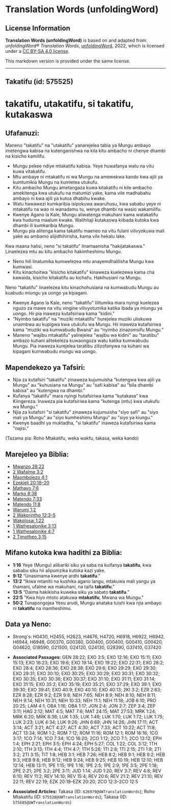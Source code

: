# Translation Words (unfoldingWord)

## License Information

**Translation Words (unfoldingWord)** is based on and adapted from: _unfoldingWord® Translation Words_, [unfoldingWord](https://unfoldingword.org/utw), 2022, which is licensed under a [CC BY-SA 4.0 license](https://creativecommons.org/licenses/by-sa/4.0/legalcode.en).

This markdown version is provided under the same license.



--------------------------------

## Takatifu (id: 575525)

takatifu, utakatifu, si takatifu, kutakaswa
===========================================

Ufafanuzi:
----------

Maneno "takatifu" na "utakatifu" yanarejelea tabia ya Mungu ambayo imetengwa kabisa na kutenganishwa na kila kitu ambacho ni chenye dhambi na kisicho kamilifu.

* Mungu pekee ndiye mtakatifu kabisa. Yeye huwafanya watu na vitu kuwa vitakatifu.
* Mtu ambaye ni mtakatifu ni wa Mungu na amewekwa kando kwa ajili ya kumtumikia Mungu na kumletea utukufu.
* Kitu ambacho Mungu ametangaza kuwa kitakatifu ni kile ambacho amekitenga kwa utukufu na matumizi yake, kama vile madhabahu ambayo ni kwa ajili ya kutoa dhabihu kwake.
* Watu hawawezi kumkaribia isipokuwa awaruhusu, kwa sababu yeye ni mtakatifu na wao ni wanadamu tu, wenye dhambi na wasio wakamilifu.
* Kwenye Agano la Kale, Mungu aliwatenga makuhani kama watakatifu kwa huduma maalum kwake. Walihitaji kutakaswa kiibada kutoka kwa dhambi ili kumkaribia Mungu.
* Mungu pia alitenga kama takatifu maeneo na vitu fulani vilivyokuwa mali yake au ambamo alijidhihirisha, kama vile hekalu lake.

Kwa maana halisi, neno "si takatifu" linamaanisha "hakijatakaswa." Linaelezea mtu au kitu ambacho hakimheshimu Mungu.

* Neno hili linatumika kumwelezea mtu anayemdhalilisha Mungu kwa kumwasi.
* Kitu kinachoitwa "kisicho kitakatifu" kinaweza kuelezewa kama cha kawaida, kisicho kitakatifu au kichafu. Hakihusiani na Mungu.

Neno "takatifu" linaelezea kitu kinachohusiana na kumwabudu Mungu au kuabudu miungu ya uongo ya kipagani.

* Kwenye Agano la Kale, neno "takatifu" lilitumika mara nyingi kuelezea nguzo za mawe na vitu vingine vilivyotumika katika ibada ya miungu ya uongo. Hii pia inaweza kutafsiriwa kama "kidini."
* “Nyimbo takatifu” na “muziki mtakatifu” hurejelea muziki uliokuwa unaimbwa au kupigwa kwa utukufu wa Mungu. Hii inaweza kutafsiriwa kama “muziki wa kumwabudu Bwana” au “nyimbo zinazomsifu Mungu.”
* Maneno "wajibu mtakatifu" yalirejelea "wajibu wa kidini" au "taratibu" ambazo kuhani alitekeleza kuwaongoza watu katika kumwabudu Mungu. Pia inaweza kurejelea taratibu zilizofanywa na kuhani wa kipagani kumwabudu mungu wa uongo.

Mapendekezo ya Tafsiri:
-----------------------

* Njia za kutafsiri "takatifu" zinaweza kujumuisha "kutengwa kwa ajili ya Mungu" au "kuhusiana na Mungu" au "safi kabisa" au "bila dhambi kabisa" au "kutengwa na dhambi."
* Kufanya "takatifu" mara nyingi hutafsiriwa kama "kutakasa" kwa Kiingereza. Inaweza pia kutafsiriwa kama "kutenga (mtu) kwa utukufu wa Mungu."
* Njia za kutafsiri "si takatifu" zinaweza kujumuisha "siyo safi" au "siyo mali ya Mungu" au "siyo kumheshimu Mungu" au "siyo ya kiungu."
* Kwenye baadhi ya muktadha, "si takatifu" inaweza kutafsiriwa kama "najisi."

(Tazama pia: Roho Mtakatifu, weka wakfu, takasa, weka kando)

Marejeleo ya Biblia:
--------------------

* [Mwanzo 28:22](https://ref.ly/Gen28:22)
* [2 Wafalme 3:2](https://ref.ly/2Kgs3:2)
* [Maombolezo 4:1](https://ref.ly/Lam4:1)
* [Ezekieli 20:18–20](https://ref.ly/Ezek20:18-Ezek20:20)
* [Mathayo 7:6](https://ref.ly/Matt7:6)
* [Marko 8:38](https://ref.ly/Mark8:38)
* [Matendo 7:33](https://ref.ly/Acts7:33)
* [Matendo 11:8](https://ref.ly/Acts11:8)
* [Warumi 1:2](https://ref.ly/Rom1:2)
* [2 Wakorintho 12:3–5](https://ref.ly/2Cor12:3-2Cor12:5)
* [Wakolosai 1:22](https://ref.ly/Col1:22)
* [1 Wathesalonike 3:13](https://ref.ly/1Thess3:13)
* [1 Wathesalonike 4:7](https://ref.ly/1Thess4:7)
* [2 Timotheo 3:15](https://ref.ly/2Tim3:15)

Mifano kutoka kwa hadithi za Biblia:
------------------------------------

* **1:16** Yeye (Mungu) alibariki siku ya saba na kuifanya **takatifu**, kwa sababu siku hii alipumzika kutoka kazi yake.
* **9:12** “Unasimama kwenye ardhi **takatifu**.”
* **13:2** “Ikiwa mtanitii na kushika agano langu, mtakuwa mali yangu ya thamani, ufalme wa makuhani, na taifa **takatifu**.”
* **13:5** “Daima hakikisha kuweka siku ya sabato **takatifu**.”
* **22:5** "Kwa hiyo mtoto atakuwa **mtakatifu**, Mwana wa Mungu."
* **50:2** Tunapongojea Yesu arudi, Mungu anataka tuishi kwa njia ambayo ni **takatifu** na inamheshimu.

Data ya Neno:
-------------

* Strong's: H0430, H2455, H2623, H4676, H4720, H6918, H6922, H6942, H6944, H6948, G00370, G00380, G00400, G00400, G00410, G00420, G04620, G18590, G21500, G24120, G24130, G28390, G37410, G37420

* **Associated Passages:** GEN 28:22; EXO 3:5; EXO 12:16; EXO 15:11; EXO 15:13; EXO 16:23; EXO 19:6; EXO 19:14; EXO 19:22; EXO 22:31; EXO 28:2; EXO 28:4; EXO 28:36; EXO 28:38; EXO 29:6; EXO 29:29; EXO 29:30; EXO 29:31; EXO 30:10; EXO 30:25; EXO 30:29; EXO 30:31; EXO 30:32; EXO 30:35; EXO 30:36; EXO 30:37; EXO 31:10; EXO 31:11; EXO 31:14; EXO 31:15; EXO 35:2; EXO 35:19; EXO 35:21; EXO 37:29; EXO 39:1; EXO 39:30; EXO 39:41; EXO 40:9; EXO 40:10; EXO 40:13; 2KI 3:2; EZR 2:63; EZR 8:28; EZR 9:2; EZR 9:8; NEH 7:65; NEH 8:9; NEH 8:10; NEH 8:11; NEH 9:14; NEH 10:31; NEH 10:33; NEH 11:1; NEH 11:18; JOB 6:10; PRO 20:25; LAM 4:1; OBA 1:16; OBA 1:17; JON 2:4; JON 2:7; ZEP 3:4; ZEP 3:11; HAG 2:12; MAT 4:5; MAT 7:6; MAT 24:15; MAT 27:53; MRK 1:24; MRK 6:20; MRK 8:38; LUK 1:35; LUK 1:49; LUK 1:70; LUK 1:72; LUK 1:75; LUK 2:23; LUK 4:34; LUK 9:26; JHN 6:69; JHN 14:26; JHN 17:11; ACT 3:14; ACT 3:21; ACT 4:27; ACT 4:30; ACT 7:33; ACT 10:22; ACT 11:8; ACT 13:34; ROM 1:2; ROM 7:12; ROM 11:16; ROM 12:1; ROM 16:16; 1CO 3:17; 1CO 7:14; 1CO 7:34; 1CO 16:20; 2CO 1:12; 2CO 7:1; 2CO 13:12; EPH 1:4; EPH 2:21; EPH 3:5; EPH 4:24; EPH 5:27; COL 1:22; COL 3:12; 1TH 2:10; 1TH 3:13; 1TH 4:4; 1TH 4:7; 1TH 5:26; 1TI 2:8; 1TI 2:15; 2TI 1:9; 2TI 3:2; 2TI 3:15; TIT 1:8; HEB 3:1; HEB 7:26; HEB 8:2; HEB 9:1; HEB 9:2; HEB 9:3; HEB 9:8; HEB 9:12; HEB 9:24; HEB 9:25; HEB 10:19; HEB 12:10; HEB 12:14; HEB 13:11; 1PE 1:15; 1PE 1:16; 1PE 2:5; 1PE 2:9; 1PE 3:5; 2PE 1:18; 2PE 2:21; 2PE 3:2; 2PE 3:11; JUD 1:14; JUD 1:20; REV 3:7; REV 4:8; REV 6:10; REV 11:2; REV 14:10; REV 15:4; REV 20:6; REV 21:2; REV 21:10; REV 22:11; REV 22:19; EZK 20:18–EZK 20:20; 2CO 12:3–2CO 12:5
* **Associated Articles:** Takasa (ID: `626979@UWTranslationWords`); Roho Mtakatifu (ID: `575528@UWTranslationWords`); Takasa (ID: `575685@UWTranslationWords`)

